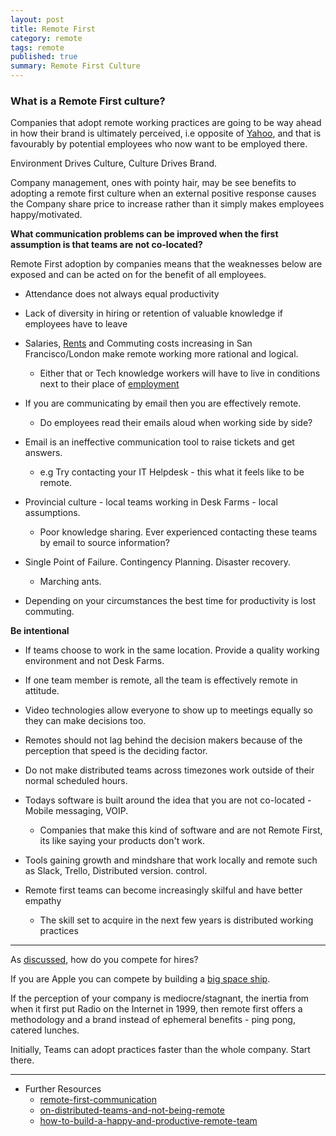 ```yaml
---
layout: post
title: Remote First
category: remote
tags: remote
published: true
summary: Remote First Culture
---
```


### What is a Remote First culture?

Companies that adopt remote working practices are going to be way ahead in how their brand is ultimately perceived, i.e opposite of [Yahoo](http://allthingsd.com/20130222/physically-together-heres-the-internal-yahoo-no-work-from-home-memo-which-extends-beyond-remote-workers/), and that is favourably by potential employees who now want to be employed there.

Environment Drives Culture, Culture Drives Brand.

Company management, ones with pointy hair, may be see benefits to adopting a remote first culture when an external positive response causes the Company share price to increase rather than it simply makes employees happy/motivated.

**What communication problems can be improved when the first assumption is that teams are not co-located?**

Remote First adoption by companies means that the weaknesses below are exposed and can be acted on for the benefit of all employees.

* Attendance does not always equal productivity

* Lack of diversity in hiring or retention of valuable knowledge if employees have to leave
  
* Salaries, [Rents](https://www.zumper.com/blog/2015/03/san-francisco-rent-prices-continue-rapid-rise-february/) and Commuting costs increasing in San Francisco/London make remote working more rational and logical.
  * Either that or Tech knowledge workers will have to live in conditions next to their place of [employment](https://www.apple.com/supplier-responsibility/progress-report/)
 
* If you are communicating by email then you are effectively remote.
  * Do employees read their emails aloud when working side by side?

* Email is an ineffective communication tool to raise tickets and get answers.
  * e.g Try contacting your IT Helpdesk - this what it feels like to be remote.

* Provincial culture - local teams working in Desk Farms - local assumptions.
  * Poor knowledge sharing. Ever experienced contacting these teams by email to source information? 

* Single Point of Failure. Contingency Planning. Disaster recovery.
  * Marching ants.
 
* Depending on your circumstances the best time for productivity is lost commuting.

**Be intentional**

* If teams choose to work in the same location. Provide a quality working environment and not Desk Farms.

* If one team member is remote, all the team is effectively remote in attitude.

* Video technologies allow everyone to show up to meetings equally so they can make decisions too.

* Remotes should not lag behind the decision makers because of the perception that speed is the deciding factor.

* Do not make distributed teams across timezones work outside of their normal scheduled hours.

* Todays software is built around the idea that you are not co-located - Mobile messaging, VOIP.
  * Companies that make this kind of software and are not Remote First, its like saying your products don't work.

* Tools gaining growth and mindshare that work locally and remote such as Slack, Trello, Distributed version. control.

* Remote first teams can become increasingly skilful and have better empathy
  * The skill set to acquire in the next few years is distributed working practices
  
___

As [discussed](/facebook/2015/04/05/Facebook-openplan/), how do you compete for hires?

If you are Apple you can compete by building a [big space ship](http://www.cupertino.org/index.aspx?page=1107).

If the perception of your company is mediocre/stagnant, the inertia from when it first put Radio on the Internet in 1999, then remote first offers a methodology and a brand instead of ephemeral benefits - ping pong, catered lunches.

Initially, Teams can adopt practices faster than the whole company. Start there.

___

* Further Resources
  * [remote-first-communication](http://spin.atomicobject.com/2015/01/30/remote-first-communication/)
  * [on-distributed-teams-and-not-being-remote](http://beero.ps/2015/02/02/on-distributed-teams-and-not-being-remote/)
  * [how-to-build-a-happy-and-productive-remote-team](http://femgineer.com/2015/01/how-to-build-a-happy-and-productive-remote-team/)

